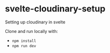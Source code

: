 # svelte-cloudinary-setup

Setting up cloudinary in svelte

Clone and run locally with:

* `npm install`
* `npm run dev`
